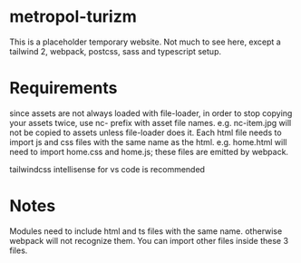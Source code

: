 # metropol-turizm
This is a placeholder temporary website. Not much to see here, except a tailwind 2, webpack, postcss, sass and typescript setup.

# Requirements
since assets are not always loaded with file-loader, in order to stop copying your assets twice, use nc- prefix with asset file names. e.g. nc-item.jpg will not be copied to assets unless file-loader does it.
Each html file needs to import js and css files with the same name as the html. e.g. home.html will need to import home.css and home.js; these files are emitted by webpack.

tailwindcss intellisense for vs code is recommended

# Notes
Modules need to include html and ts files with the same name. otherwise webpack will not recognize them. You can import other files inside these 3 files.

